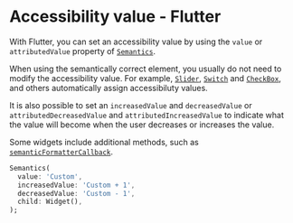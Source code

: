 # Accessibility value - Flutter

With Flutter, you can set an accessibility value by using the `value` or `attributedValue` property of [`Semantics`](https://api.flutter.dev/flutter/widgets/Semantics/Semantics.html).

When using the semantically correct element, you usually do not need to modify the accessibility value. For example, [`Slider`](https://api.flutter.dev/flutter/material/Slider-class.html), [`Switch`](https://api.flutter.dev/flutter/material/Switch-class.html) and [`CheckBox`](https://api.flutter.dev/flutter/material/Checkbox-class.html), and others automatically assign accessibiluty values.

It is also possible to set an `increasedValue` and `decreasedValue` or `attributedDecreasedValue` and `attributedIncreasedValue` to indicate what the value will become when the user decreases or increases the value.

Some widgets include additional methods, such as [`semanticFormatterCallback`](https://api.flutter.dev/flutter/material/Slider/semanticFormatterCallback.html).

```dart
Semantics(
  value: 'Custom',
  increasedValue: 'Custom + 1',
  decreasedValue: 'Custom - 1',
  child: Widget(),
);      
```
